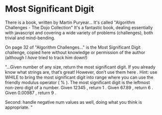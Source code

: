 # Most Significant Digit

There is a book, written by Martin Puryear...
It's called "Algorithm Challenges - The Dojo Collection"
It's a fantastic book, dealing essentially with javascript
and covering a wide variety of problems (challenges),
both trivial and mind-bending.

On page 32 of "Algorithm Challenges..." is the
Most Significant Digit challenge, copied here without
knowledge or permission of the author (although I *have*
tried to track him down!)

"...Given number of any size, return the most significant digit. If you already know what strings are, that’s great! However, don’t use them here . Hint: use WHILE to bring the most significant digit into range where you can use the friendly modulus operator ( % ). The most significant digit is the leftmost non-zero digit of a number. Given 12345 , return 1 . Given 67.89 , return 6 . Given 0.00987 , return 9 .

Second: handle negative num values as well, doing what you think is appropriate. "

